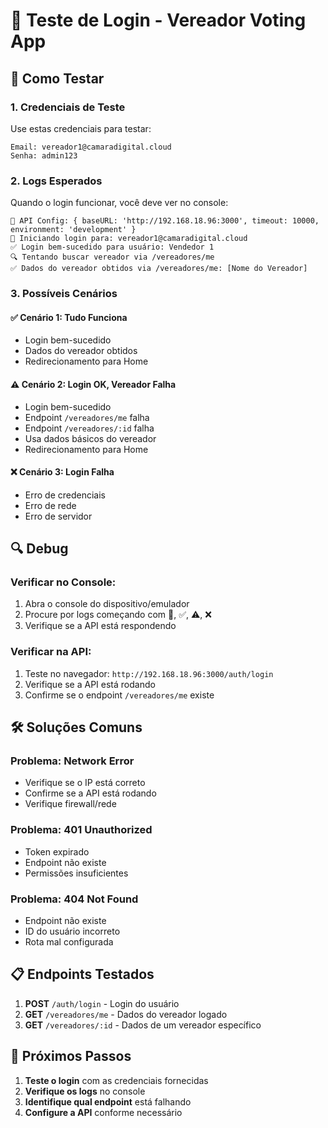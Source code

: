 # 🔐 Teste de Login - Vereador Voting App

## 📱 Como Testar

### 1. **Credenciais de Teste**
Use estas credenciais para testar:
```
Email: vereador1@camaradigital.cloud
Senha: admin123
```

### 2. **Logs Esperados**
Quando o login funcionar, você deve ver no console:

```
🔧 API Config: { baseURL: 'http://192.168.18.96:3000', timeout: 10000, environment: 'development' }
🔐 Iniciando login para: vereador1@camaradigital.cloud
✅ Login bem-sucedido para usuário: Vendedor 1
🔍 Tentando buscar vereador via /vereadores/me
✅ Dados do vereador obtidos via /vereadores/me: [Nome do Vereador]
```

### 3. **Possíveis Cenários**

#### ✅ **Cenário 1: Tudo Funciona**
- Login bem-sucedido
- Dados do vereador obtidos
- Redirecionamento para Home

#### ⚠️ **Cenário 2: Login OK, Vereador Falha**
- Login bem-sucedido
- Endpoint `/vereadores/me` falha
- Endpoint `/vereadores/:id` falha
- Usa dados básicos do vereador
- Redirecionamento para Home

#### ❌ **Cenário 3: Login Falha**
- Erro de credenciais
- Erro de rede
- Erro de servidor

## 🔍 Debug

### **Verificar no Console:**
1. Abra o console do dispositivo/emulador
2. Procure por logs começando com 🔐, ✅, ⚠️, ❌
3. Verifique se a API está respondendo

### **Verificar na API:**
1. Teste no navegador: `http://192.168.18.96:3000/auth/login`
2. Verifique se a API está rodando
3. Confirme se o endpoint `/vereadores/me` existe

## 🛠️ Soluções Comuns

### **Problema: Network Error**
- Verifique se o IP está correto
- Confirme se a API está rodando
- Verifique firewall/rede

### **Problema: 401 Unauthorized**
- Token expirado
- Endpoint não existe
- Permissões insuficientes

### **Problema: 404 Not Found**
- Endpoint não existe
- ID do usuário incorreto
- Rota mal configurada

## 📋 Endpoints Testados

1. **POST** `/auth/login` - Login do usuário
2. **GET** `/vereadores/me` - Dados do vereador logado
3. **GET** `/vereadores/:id` - Dados de um vereador específico

## 🎯 Próximos Passos

1. **Teste o login** com as credenciais fornecidas
2. **Verifique os logs** no console
3. **Identifique qual endpoint** está falhando
4. **Configure a API** conforme necessário




